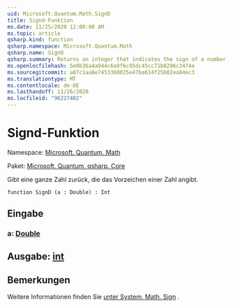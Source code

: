 ```yaml
---
uid: Microsoft.Quantum.Math.SignD
title: Signd-Funktion
ms.date: 11/25/2020 12:00:00 AM
ms.topic: article
qsharp.kind: function
qsharp.namespace: Microsoft.Quantum.Math
qsharp.name: SignD
qsharp.summary: Returns an integer that indicates the sign of a number.
ms.openlocfilehash: 5e0b36a4a944c6a9f6c95dc45cc71b0296c3474e
ms.sourcegitcommit: a87c1aa8e7453360025e47ba614f25b02ea84ec3
ms.translationtype: MT
ms.contentlocale: de-DE
ms.lasthandoff: 11/26/2020
ms.locfileid: "96227402"
---
```

# <a name="signd-function"></a>Signd-Funktion

Namespace: [Microsoft. Quantum. Math](xref:Microsoft.Quantum.Math)

Paket: [Microsoft. Quantum. qsharp. Core](https://nuget.org/packages/Microsoft.Quantum.QSharp.Core)


Gibt eine ganze Zahl zurück, die das Vorzeichen einer Zahl angibt.

```qsharp
function SignD (a : Double) : Int
```


## <a name="input"></a>Eingabe

### <a name="a--double"></a>a: [Double](xref:microsoft.quantum.lang-ref.double)





## <a name="output--int"></a>Ausgabe: [int](xref:microsoft.quantum.lang-ref.int)



## <a name="remarks"></a>Bemerkungen

Weitere Informationen finden Sie [unter System. Math. Sign](https://docs.microsoft.com/dotnet/api/system.math.sign) .